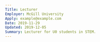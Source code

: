 ```yaml
---
Title: Lecturer
Employer: McGill University
Apply: example@example.com
Date: 2019-11-29
Updated: 2019-12-05
Summary: Lecturer for U0 students in STEM.
---
```



